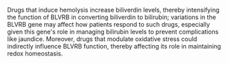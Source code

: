 Drugs that induce hemolysis increase biliverdin levels, thereby intensifying the function of BLVRB in converting biliverdin to bilirubin; variations in the BLVRB gene may affect how patients respond to such drugs, especially given this gene's role in managing bilirubin levels to prevent complications like jaundice. Moreover, drugs that modulate oxidative stress could indirectly influence BLVRB function, thereby affecting its role in maintaining redox homeostasis.